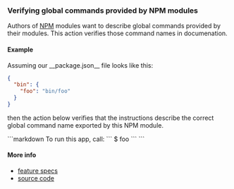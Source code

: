 ### Verifying global commands provided by NPM modules

Authors of [NPM](https://www.npmjs.com) modules
want to describe global commands provided by their modules.
This action verifies those command names in documenation.


#### Example

<a textrun="create-file">
Assuming our __package.json__ file looks like this:

```json
{
  "bin": {
    "foo": "bin/foo"
  }
}
```
</a>

then the action below verifies that the instructions describe
the correct global command name exported by this NPM module.

<a textrun="run-markdown-in-textrun">
```markdown
To run this app, call:

<a textrun="verify-npm-global-command">
`​``
$ foo
`​``
</a>
```
</a>


#### More info

- [feature specs](../../features/activity-types/built-in/verify-npm-global-command/verify-npm-global-command.feature)
- [source code](../../src/activity-types/verify-npm-global-command.js)
